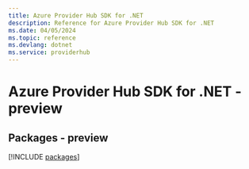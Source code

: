 ```yaml
---
title: Azure Provider Hub SDK for .NET
description: Reference for Azure Provider Hub SDK for .NET
ms.date: 04/05/2024
ms.topic: reference
ms.devlang: dotnet
ms.service: providerhub
---
```

# Azure Provider Hub SDK for .NET - preview
## Packages - preview
[!INCLUDE [packages](provider-hub-index.md)]